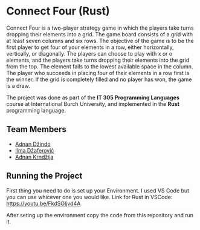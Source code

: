 # Connect Four (Rust)

Connect Four is a two-player strategy game in which the players take turns dropping their elements into a grid. 
The game board consists of a grid with at least seven columns and six rows. 
The objective of the game is to be the first player to get four of your elements in a row, either horizontally, vertically, or diagonally. 
The players can choose to play with x or o elements, and the players take turns dropping their elements into the grid from the top. 
The element falls to the lowest available space in the column. 
The player who succeeds in placing four of their elements in a row first is the winner. 
If the grid is completely filled and no player has won, the game is a draw.

The project was done as part of the **IT 305 Programming Languages** course at International Burch University, and implemented in the **Rust** programming language.

## Team Members

- [Adnan Džindo](https://github.com/Adnan251)
- [Ilma Džaferović](https://github.com/ilmadzaferovic)
- [Adnan Krndžija](https://github.com/AdnanKrndzijaa)

## Running the Project

First thing you need to do is set up your Environment.
I used VS Code but you can use whicever one you would like.
Link for Rust in VSCode: https://youtu.be/FkdSOIjvd4A

After seting up the environment copy the code from this repository and run it.

